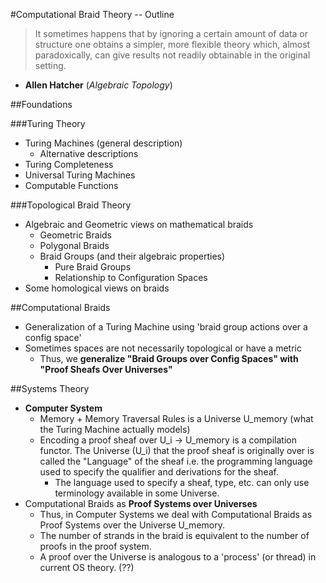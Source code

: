 #Computational Braid Theory -- Outline

>It sometimes happens that by ignoring a certain amount of data or structure one obtains a simpler, more flexible theory which, almost paradoxically, can give results not readily obtainable in the original setting.
- **Allen Hatcher** (*Algebraic Topology*)

##Foundations

###Turing Theory

 - Turing Machines (general description)
	 - Alternative descriptions
 - Turing Completeness
 - Universal Turing Machines
 - Computable Functions

###Topological Braid Theory

 - Algebraic and Geometric views on mathematical braids
	 - Geometric Braids
	 - Polygonal Braids
	 - Braid Groups (and their algebraic properties)
		 - Pure Braid Groups
		 - Relationship to Configuration Spaces
 - Some homological views on braids

##Computational Braids

- Generalization of a Turing Machine using 'braid group actions over a config space'
- Sometimes spaces are not necessarily topological or have a metric
	- Thus, we **generalize "Braid Groups over Config Spaces" with "Proof Sheafs Over Universes"**

##Systems Theory

- **Computer System**
	- Memory + Memory Traversal Rules is a Universe U\_memory (what the Turing Machine actually models)
	- Encoding a proof sheaf over U\_i -> U\_memory is a compilation functor. The Universe (U\_i) that the proof sheaf is originally over is called the "Language" of the sheaf i.e. the programming language used to specify the qualifier and derivations for the sheaf.
		- The language used to specify a sheaf, type, etc. can only use terminology available in some Universe.
- Computational Braids as **Proof Systems over Universes**
	- Thus, in Computer Systems we deal with Computational Braids as Proof Systems over the Universe U\_memory.
	- The number of strands in the braid is equivalent to the number of proofs in the proof system. 
	- A proof over the Universe is analogous to a 'process' (or thread) in current OS theory. (??)